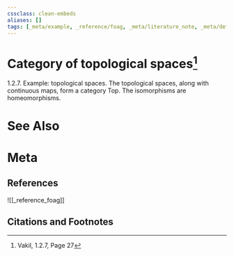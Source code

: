 ```yaml
---
cssclass: clean-embeds
aliases: []
tags: [_meta/example, _reference/foag, _meta/literature_note, _meta/definition]
---
```

# Category of topological spaces[^1]
1.2.7. Example: topological spaces. The topological spaces, along with continuous maps, form a category Top. The isomorphisms are homeomorphisms.


# See Also

# Meta
## References
![[_reference_foag]]


## Citations and Footnotes
[^1]: Vakil,  1.2.7, Page 27